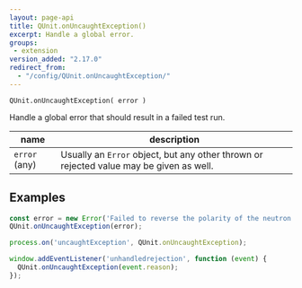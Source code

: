 ```yaml
---
layout: page-api
title: QUnit.onUncaughtException()
excerpt: Handle a global error.
groups:
 - extension
version_added: "2.17.0"
redirect_from:
  - "/config/QUnit.onUncaughtException/"
---
```


`QUnit.onUncaughtException( error )`

Handle a global error that should result in a failed test run.

| name | description |
|------|-------------|
| `error` (any) | Usually an `Error` object, but any other thrown or rejected value may be given as well. |

## Examples

```js
const error = new Error('Failed to reverse the polarity of the neutron flow');
QUnit.onUncaughtException(error);
```

```js
process.on('uncaughtException', QUnit.onUncaughtException);
```

```js
window.addEventListener('unhandledrejection', function (event) {
  QUnit.onUncaughtException(event.reason);
});
```
